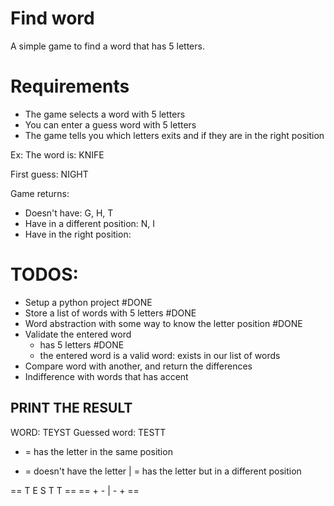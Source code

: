 # Find word
A simple game to find a word that has 5 letters.

# Requirements
- The game selects a word with 5 letters
- You can enter a guess word with 5 letters
- The game tells you which letters exits and if they are in the right position

Ex:
The word is: KNIFE

First guess: NIGHT

Game returns:
  - Doesn't have: G, H, T
  - Have in a different position: N, I
  - Have in the right position:


# TODOS:
- Setup a python project #DONE
- Store a list of words with 5 letters #DONE
- Word abstraction with some way to know the letter position #DONE
- Validate the entered word
  - has 5 letters #DONE
  - the entered word is a valid word: exists in our list of words
- Compare word with another, and return the differences 
- Indifference with words that has accent


## PRINT THE RESULT
WORD: TEYST
Guessed word: TESTT
+ = has the letter in the same position
- = doesn't have the letter
| = has the letter but in a different position

== T E S T T ==
== + - | - + ==
